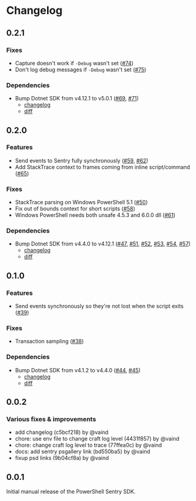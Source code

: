 # Changelog

## 0.2.1

### Fixes

- Capture doesn't work if `-Debug` wasn't set ([#74](https://github.com/getsentry/sentry-powershell/pull/74))
- Don't log debug messages if `-Debug` wasn't set ([#75](https://github.com/getsentry/sentry-powershell/pull/75))

### Dependencies

- Bump Dotnet SDK from v4.12.1 to v5.0.1 ([#69](https://github.com/getsentry/sentry-powershell/pull/69), [#71](https://github.com/getsentry/sentry-powershell/pull/71))
  - [changelog](https://github.com/getsentry/sentry-dotnet/blob/main/CHANGELOG.md#501)
  - [diff](https://github.com/getsentry/sentry-dotnet/compare/4.12.1...5.0.1)

## 0.2.0

### Features

- Send events to Sentry fully synchronously ([#59](https://github.com/SummitHosting/sentry-powershell/pull/59), [#62](https://github.com/SummitHosting/sentry-powershell/pull/62))
- Add StackTrace context to frames coming from inline script/command ([#65](https://github.com/getsentry/sentry-powershell/pull/65))

### Fixes

- StackTrace parsing on Windows PowerShell 5.1 ([#50](https://github.com/getsentry/sentry-powershell/pull/50))
- Fix out of bounds context for short scripts ([#58](https://github.com/getsentry/sentry-powershell/pull/58))
- Windows PowerShell needs both unsafe 4.5.3 and 6.0.0 dll ([#61](https://github.com/getsentry/sentry-powershell/pull/61))

### Dependencies

- Bump Dotnet SDK from v4.4.0 to v4.12.1 ([#47](https://github.com/getsentry/sentry-powershell/pull/47), [#51](https://github.com/getsentry/sentry-powershell/pull/51), [#52](https://github.com/getsentry/sentry-powershell/pull/52), [#53](https://github.com/getsentry/sentry-powershell/pull/53), [#54](https://github.com/getsentry/sentry-powershell/pull/54), [#57](https://github.com/getsentry/sentry-powershell/pull/57))
  - [changelog](https://github.com/getsentry/sentry-dotnet/blob/main/CHANGELOG.md#4121)
  - [diff](https://github.com/getsentry/sentry-dotnet/compare/4.4.0...4.12.1)

## 0.1.0

### Features

- Send events synchronously so they're not lost when the script exits ([#39](https://github.com/getsentry/sentry-powershell/pull/39))

### Fixes

- Transaction sampling ([#38](https://github.com/getsentry/sentry-powershell/pull/41))

### Dependencies

- Bump Dotnet SDK from v4.1.2 to v4.4.0 ([#44](https://github.com/getsentry/sentry-powershell/pull/44), [#45](https://github.com/getsentry/sentry-powershell/pull/45))
  - [changelog](https://github.com/getsentry/sentry-dotnet/blob/main/CHANGELOG.md#440)
  - [diff](https://github.com/getsentry/sentry-dotnet/compare/4.1.2...4.4.0)

## 0.0.2

### Various fixes & improvements

- add changelog (c5bcf218) by @vaind
- chore: use env file to change craft log level (4431f857) by @vaind
- chore: change craft log level to trace (77ffea0c) by @vaind
- docs: add sentry psgallery link (bd550ba5) by @vaind
- fixup psd links (9b04cf8a) by @vaind

## 0.0.1

Initial manual release of the PowerShell Sentry SDK.

